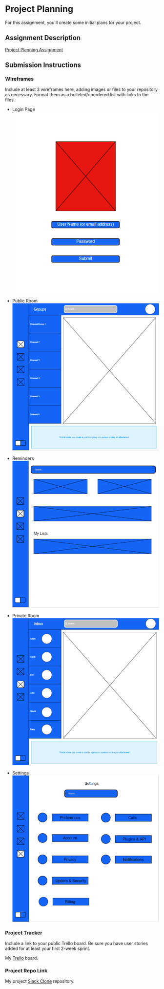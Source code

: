 # Project Planning
For this assignment, you'll create some initial plans for your project.

## Assignment Description
[Project Planning Assignment](https://education.launchcode.org/liftoff/modules/assignments/project-planning)

## Submission Instructions

### Wireframes

Include at least 3 wireframes here, adding images or files to your repository as necessary. Format them as a bulleted/unordered list with links to the files.

* Login Page
![Image of Login Page](https://github.com/JayhawkChief/liftoff-assignments/blob/master/P3-Project_Planning/Login%20Page.png)

* Public Room
![Image of Public Room](https://github.com/JayhawkChief/liftoff-assignments/blob/master/P3-Project_Planning/Home-PublicRoom.png)

* Reminders
![Image of Reminders](https://github.com/JayhawkChief/liftoff-assignments/blob/master/P3-Project_Planning/Reminders.png)

* Private Room
![Image of Private Room](https://github.com/JayhawkChief/liftoff-assignments/blob/master/P3-Project_Planning/Inbox-PrivateRoom.png)

* Settings
![Image of Settings](https://github.com/JayhawkChief/liftoff-assignments/blob/master/P3-Project_Planning/Settings.png)


### Project Tracker

Include a link to your public Trello board. Be sure you have user stories added for at least your first 2-week sprint.

My [Trello](https://trello.com/b/mYCVrQ1z/slack-clone) board. 

### Project Repo Link

My project [Slack Clone](https://github.com/JayhawkChief/slack-clone) repository. 

